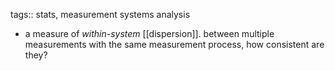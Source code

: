 tags:: stats, measurement systems analysis

- a measure of *within-system* [[dispersion]]. between multiple measurements with the same measurement process, how consistent are they?